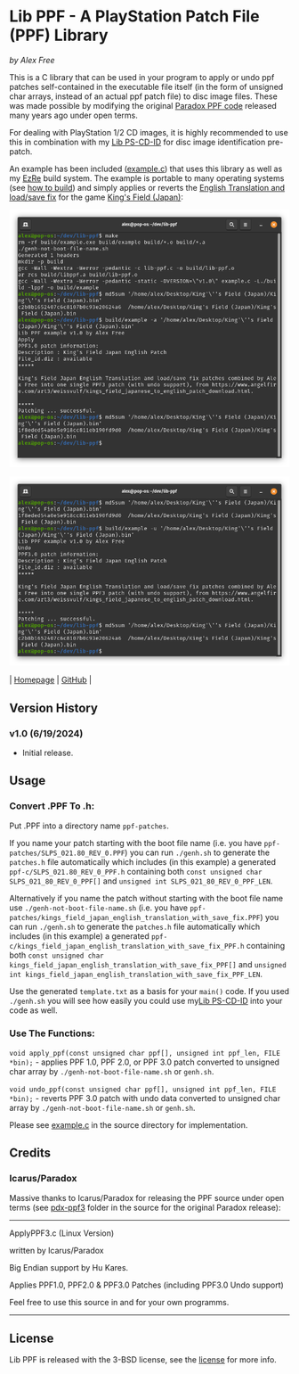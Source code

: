 # Lib PPF - A PlayStation Patch File (PPF) Library

_by Alex Free_

This is a C library that can be used in your program to apply or undo ppf patches self-contained in the executable file itself  (in the form of unsigned char arrays, instead of an actual ppf patch file) to disc image files. These was made possible by modifying the original [Paradox PPF code](#icarusparadox) released many years ago under open terms.

For dealing with PlayStation 1/2 CD images, it is highly recommended to use this in combination with my [Lib PS-CD-ID](https://github.com/alex-free/lib-ps-cd-id) for disc image identification pre-patch.

An example has been included ([example.c](https://github.com/alex-free/lib-ppf/blob/master/example.c)) that uses this library as well as my [EzRe](https://github.com/alex-free/ezre) build system. The example is portable to many operating systems (see [how to build](build.md)) and simply applies or reverts the [English Translation and load/save fix](https://www.angelfire.com/art3/weissvulf/kings_field_japanese_to_english_patch_download.html) for the game [King's Field (Japan)](http://redump.org/disc/7072/):

![lib-ppf](images/lib-ppf-1.png)

![lib-ppf](images/lib-ppf-2.png)

| [Homepage](https://alex-free.github.io/lib-ppf) | [GitHub](https://github.com/alex-free/lib-ppf) |

## Version History

### v1.0 (6/19/2024)

*   Initial release.

## Usage

### Convert .PPF To .h:

Put .PPF into a directory name `ppf-patches`.

If you name your patch starting with the boot file name (i.e. you have `ppf-patches/SLPS_021.80_REV_0.PPF`) you can run `./genh.sh` to generate the `patches.h` file automatically which includes (in this example) a generated `ppf-c/SLPS_021.80_REV_0_PPF.h` containing both `const unsigned char SLPS_021_80_REV_0_PPF[]` and `unsigned int SLPS_021_80_REV_0_PPF_LEN`. 

Alternatively if you name the patch without starting with the boot file name use  `./genh-not-boot-file-name.sh` (i.e. you have `ppf-patches/kings_field_japan_english_translation_with_save_fix.PPF`) you can run `./genh.sh` to generate the `patches.h` file automatically which includes (in this example) a generated `ppf-c/kings_field_japan_english_translation_with_save_fix_PPF.h` containing both `const unsigned char kings_field_japan_english_translation_with_save_fix_PPF[]` and `unsigned int kings_field_japan_english_translation_with_save_fix_PPF_LEN`. 

Use the generated `template.txt` as a basis for your `main()` code. If you used `./genh.sh` you will see how easily you could use my[Lib PS-CD-ID](https://github.com/alex-free/lib-ps-cd-id) into your code as well.

### Use The Functions:

`void apply_ppf(const unsigned char ppf[], unsigned int ppf_len, FILE *bin);` - applies PPF 1.0, PPF 2.0, or PPF 3.0 patch converted to unsigned char array by `./genh-not-boot-file-name.sh` or `genh.sh`.

`void undo_ppf(const unsigned char ppf[], unsigned int ppf_len, FILE *bin);` - reverts PPF 3.0 patch with undo data converted to unsigned char array by `./genh-not-boot-file-name.sh` or `genh.sh`.

Please see [example.c](https://github.com/alex-free/lib-ppf/blob/master/example.c) in the source directory for implementation.

## Credits

### Icarus/Paradox

Massive thanks to Icarus/Paradox for releasing the PPF source under open terms (see [pdx-ppf3](https://github.com/alex-free/lib-ppf/tree/master/pdx-ppf3) folder in the source for the original Paradox release):

***************************

ApplyPPF3.c (Linux Version)

written by Icarus/Paradox

Big Endian support by Hu Kares.

Applies PPF1.0, PPF2.0 & PPF3.0 Patches (including PPF3.0 Undo support)

Feel free to use this source in and for your own programms.

***************************

## License

Lib PPF is released with the 3-BSD license, see the [license](license.md) for more info.
